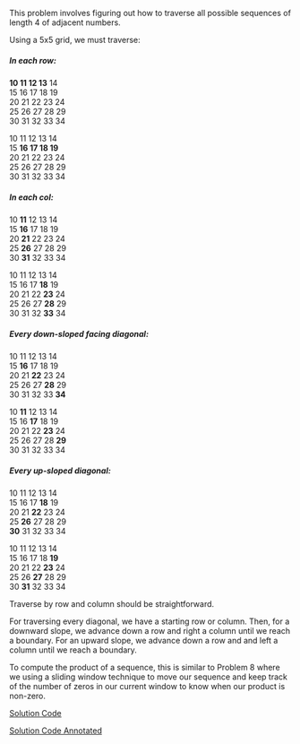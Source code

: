 
This problem involves figuring out how to traverse all possible sequences of length 4 of adjacent numbers.

Using a 5x5 grid, we must traverse:

##### In each row:

__10 11 12 13__ 14  
15 16 17 18 19  
20 21 22 23 24  
25 26 27 28 29  
30 31 32 33 34  

10 11 12 13 14  
15 **16 17 18 19**  
20 21 22 23 24  
25 26 27 28 29  
30 31 32 33 34  

##### In each col:

10 **11** 12 13 14  
15 **16** 17 18 19  
20 **21** 22 23 24  
25 **26** 27 28 29  
30 **31** 32 33 34  

10 11 12 13 14  
15 16 17 **18** 19  
20 21 22 **23** 24  
25 26 27 **28** 29  
30 31 32 **33** 34  

##### Every down-sloped facing diagonal:

10 11 12 13 14  
15 **16** 17 18 19  
20 21 **22** 23 24  
25 26 27 **28** 29  
30 31 32 33 **34**  

10 **11** 12 13 14  
15 16 **17** 18 19  
20 21 22 **23** 24  
25 26 27 28 **29**  
30 31 32 33 34  

##### Every up-sloped diagonal:

10 11 12 13 14  
15 16 17 **18** 19  
20 21 **22** 23 24  
25 **26** 27 28 29  
**30** 31 32 33 34  

10 11 12 13 14  
15 16 17 18 **19**  
20 21 22 **23** 24  
25 26 **27** 28 29  
30 **31** 32 33 34  


Traverse by row and column should be straightforward.

For traversing every diagonal, we have a starting row or column. 
Then, for a downward slope, we advance down a row and right a column until we reach a boundary. 
For an upward slope, we advance down a row and and left a column until we reach a boundary.


To compute the product of a sequence, this is similar to Problem 8 
where we using a sliding window technique to move our sequence 
and keep track of the number of zeros in our current window to know when our product is non-zero.

[Solution Code](https://github.com/zhaohanson1/project_euler_plus/blob/master/11%20-%20Largest%20product%20in%20a%20grid/solution.py)

[Solution Code Annotated](https://github.com/zhaohanson1/project_euler_plus/blob/master/11%20-%20Largest%20product%20in%20a%20grid/solution_annotated.py)
